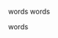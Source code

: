 <!-- a comment -->
<!-- a comment with *bogus* __markdown__ inside -->
<p>words <!-- a comment --> words</p>
<!-- comment --> words
   <!-- comment -->
    <!-- comment -->
<!----------------------------------------------------------------------------------------------------------------------------------------------------
<!-------------------------------------------------------------------->
